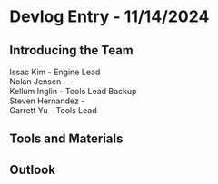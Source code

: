 # Devlog Entry - 11/14/2024

## Introducing the Team
Issac Kim - Engine Lead </br>
Nolan Jensen - </br>
Kellum Inglin - Tools Lead Backup </br>
Steven Hernandez - </br>
Garrett Yu - Tools Lead </br>

## Tools and Materials


## Outlook
